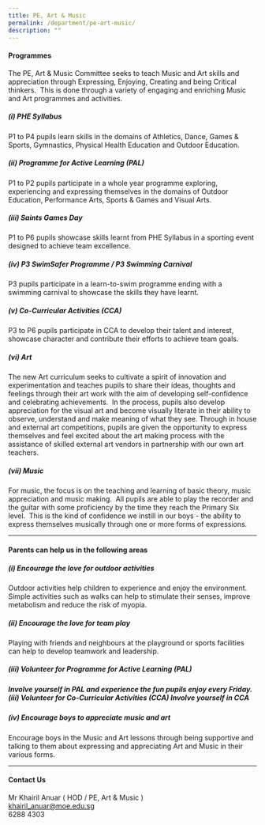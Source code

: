 ```yaml
---
title: PE, Art & Music
permalink: /department/pe-art-music/
description: ""
---
```

#### Programmes

The PE, Art & Music Committee seeks to teach Music and Art skills and appreciation through Expressing, Enjoying, Creating and being Critical thinkers.  This is done through a variety of engaging and enriching Music and Art programmes and activities.

##### (i) PHE Syllabus

P1 to P4 pupils learn skills in the domains of Athletics, Dance, Games & Sports, Gymnastics, Physical Health Education and Outdoor Education.

##### (ii) Programme for Active Learning (PAL)

P1 to P2 pupils participate in a whole year programme exploring, experiencing and expressing themselves in the domains of Outdoor Education, Performance Arts, Sports & Games and Visual Arts.

##### (iii) Saints Games Day

P1 to P6 pupils showcase skills learnt from PHE Syllabus in a sporting event designed to achieve team excellence.

##### (iv) P3 SwimSafer Programme / P3 Swimming Carnival

P3 pupils participate in a learn-to-swim programme ending with a swimming carnival to showcase the skills they have learnt.

##### (v) Co-Curricular Activities (CCA)

P3 to P6 pupils participate in CCA to develop their talent and interest, showcase character and contribute their efforts to achieve team goals.

##### (vi) Art

The new Art curriculum seeks to cultivate a spirit of innovation and experimentation and teaches pupils to share their ideas, thoughts and feelings through their art work with the aim of developing self-confidence and celebrating achievements.  In the process, pupils also develop appreciation for the visual art and become visually literate in their ability to observe, understand and make meaning of what they see. Through in house and external art competitions, pupils are given the opportunity to express themselves and feel excited about the art making process with the assistance of skilled external art vendors in partnership with our own art teachers.

##### (vii) Music

For music, the focus is on the teaching and learning of basic theory, music appreciation and music making.  All pupils are able to play the recorder and the guitar with some proficiency by the time they reach the Primary Six level.  This is the kind of confidence we instill in our boys - the ability to express themselves musically through one or more forms of expressions.

* * *

#### Parents can help us in the following areas

##### (i) Encourage the love for outdoor activities

Outdoor activities help children to experience and enjoy the environment. Simple activities such as walks can help to stimulate their senses, improve metabolism and reduce the risk of myopia.

##### (ii) Encourage the love for team play

Playing with friends and neighbours at the playground or sports facilities can help to develop teamwork and leadership.

##### (iii) Volunteer for Programme for Active Learning (PAL)

##### Involve yourself in PAL and experience the fun pupils enjoy every Friday. (iii) Volunteer for Co-Curricular Activities (CCA) Involve yourself in CCA

##### (iv) Encourage boys to appreciate music and art

Encourage boys in the Music and Art lessons through being supportive and talking to them about expressing and appreciating Art and Music in their various forms.

* * *

#### Contact Us

Mr Khairil Anuar ( HOD / PE, Art & Music )
<br>khairil_anuar@moe.edu.sg
<br> 6288 4303